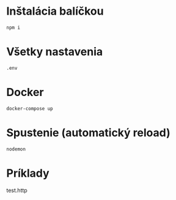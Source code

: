 # Inštalácia balíčkou
```
npm i
```


# Všetky nastavenia
```
.env
```


# Docker
```
docker-compose up
```


# Spustenie (automatický reload)

```
nodemon
```


# Príklady
test.http

